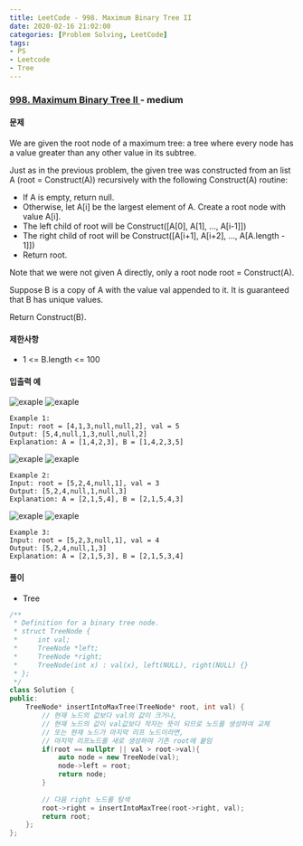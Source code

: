 ```yaml
---
title: LeetCode - 998. Maximum Binary Tree II
date: 2020-02-16 21:02:00
categories: [Problem Solving, LeetCode]
tags:
- PS
- Leetcode
- Tree
---
```


### [ 998. Maximum Binary Tree II ](https://leetcode.com/problems/maximum-binary-tree-ii/) - medium

#### 문제

We are given the root node of a maximum tree: a tree where every node has a value greater than any other value in its subtree.

Just as in the previous problem, the given tree was constructed from an list A (root = Construct(A)) recursively with the following Construct(A) routine:

  - If A is empty, return null.
  - Otherwise, let A[i] be the largest element of A.  Create a root node with value A[i].
  - The left child of root will be Construct([A[0], A[1], ..., A[i-1]])
  - The right child of root will be Construct([A[i+1], A[i+2], ..., A[A.length - 1]])
  - Return root.

Note that we were not given A directly, only a root node root = Construct(A).

Suppose B is a copy of A with the value val appended to it.  It is guaranteed that B has unique values.

Return Construct(B).

#### 제한사항

  - 1 <= B.length <= 100
  
#### 입출력 예

![exaple](https://assets.leetcode.com/uploads/2019/02/21/maximum-binary-tree-1-1.png)
![exaple](https://assets.leetcode.com/uploads/2019/02/21/maximum-binary-tree-1-2.png)

```
Example 1:
Input: root = [4,1,3,null,null,2], val = 5
Output: [5,4,null,1,3,null,null,2]
Explanation: A = [1,4,2,3], B = [1,4,2,3,5]
```

![exaple](https://assets.leetcode.com/uploads/2019/02/21/maximum-binary-tree-2-1.png)
![exaple](https://assets.leetcode.com/uploads/2019/02/21/maximum-binary-tree-2-2.png)

```
Example 2:
Input: root = [5,2,4,null,1], val = 3
Output: [5,2,4,null,1,null,3]
Explanation: A = [2,1,5,4], B = [2,1,5,4,3]
```

![exaple](https://assets.leetcode.com/uploads/2019/02/21/maximum-binary-tree-3-1.png)
![exaple](https://assets.leetcode.com/uploads/2019/02/21/maximum-binary-tree-3-2.png) 

```
Example 3:
Input: root = [5,2,3,null,1], val = 4
Output: [5,2,4,null,1,3]
Explanation: A = [2,1,5,3], B = [2,1,5,3,4]
```
 


#### 풀이
  - Tree

```cpp
/**
 * Definition for a binary tree node.
 * struct TreeNode {
 *     int val;
 *     TreeNode *left;
 *     TreeNode *right;
 *     TreeNode(int x) : val(x), left(NULL), right(NULL) {}
 * };
 */
class Solution {
public:
    TreeNode* insertIntoMaxTree(TreeNode* root, int val) {
        // 현재 노드의 값보다 val의 값이 크거나,
        // 현재 노드의 값이 val값보다 작자는 뜻이 되므로 노드를 생성하여 교체
        // 또는 현재 노드가 마지막 리프 노드이라면, 
        // 마지막 리프노드를 새로 생성하여 기존 root에 붙임
        if(root == nullptr || val > root->val){
            auto node = new TreeNode(val);
            node->left = root;
            return node;
        }
        
        // 다음 right 노드를 탐색
        root->right = insertIntoMaxTree(root->right, val);
        return root;
    };
};
```
